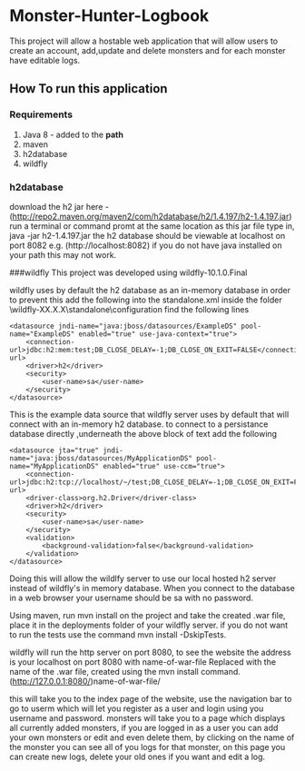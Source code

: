 # Monster-Hunter-Logbook

This project will allow a hostable web application that will allow users to create an account, add,update and delete monsters and for each monster have editable logs.

## How To run this application

### Requirements

1. Java 8 - added to the **path**
2. maven
3. h2database
4. wildfly

### h2database

download the h2 jar here - (http://repo2.maven.org/maven2/com/h2database/h2/1.4.197/h2-1.4.197.jar)
run a terminal or command promt at the same location as this jar file type in,
                                java -jar h2-1.4.197.jar
the h2 database should be viewable at localhost on port 8082 e.g. (http://localhost:8082)
if you do not have java installed on your path this may not work.

###wildfly
This project was developed using wildfly-10.1.0.Final

wildfly uses by default the h2 database as an in-memory database
in order to prevent this add the following into the standalone.xml inside the folder
                            \wildfly-XX.X.X\standalone\configuration
find the following lines
```
<datasource jndi-name="java:jboss/datasources/ExampleDS" pool-name="ExampleDS" enabled="true" use-java-context="true">
    <connection-url>jdbc:h2:mem:test;DB_CLOSE_DELAY=-1;DB_CLOSE_ON_EXIT=FALSE</connection-url>
    <driver>h2</driver>
    <security>
        <user-name>sa</user-name>
    </security>
</datasource>
```
This is the example data source that wildfly server uses by default that will connect with an in-memory h2 database.
to connect to a persistance database directly ,underneath the above block of text add the following
```
<datasource jta="true" jndi-name="java:jboss/datasources/MyApplicationDS" pool-name="MyApplicationDS" enabled="true" use-ccm="true">
    <connection-url>jdbc:h2:tcp://localhost/~/test;DB_CLOSE_DELAY=-1;DB_CLOSE_ON_EXIT=FALSE</connection-url> 
    <driver-class>org.h2.Driver</driver-class>
    <driver>h2</driver>
    <security>
        <user-name>sa</user-name>
    </security>
    <validation>
        <background-validation>false</background-validation>
    </validation> 
</datasource> 
```
Doing this will allow the wildlfy server to use our local hosted h2 server instead of wildfly's in memory database.
When you connect to the database in a web browser your username should be sa with no password.

Using maven, run mvn install on the project and take the created .war file, place it in the deployments folder of your wildfly server.
if you do not want to run the tests use the command mvn install -DskipTests.

wildfly will run the http server on port 8080, to see the website the address is your localhost on port 8080 with name-of-war-file Replaced with the name of the .war file,
created using the mvn install command.
                                 (http://127.0.0.1:8080/)name-of-war-file/

this will take you to the index page of the website, use the navigation bar to go to userm which will let you register as a user
and login using you username and password. monsters will take you to a page which displays all currently added monsters, if you
are logged in as a user you can add your own monsters or edit and even delete them, by clicking on the name of the monster you
can see all of you logs for that monster, on this page you can create new logs, delete your old ones if you want and edit a log.
